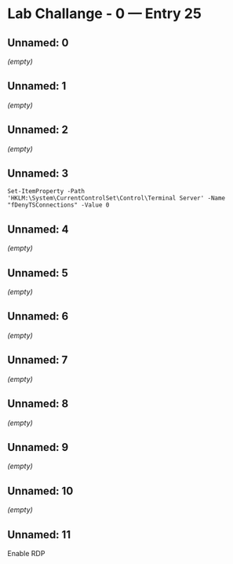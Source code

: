# Lab Challange - 0 — Entry 25

## Unnamed: 0

_(empty)_

## Unnamed: 1

_(empty)_

## Unnamed: 2

_(empty)_

## Unnamed: 3

```
Set-ItemProperty -Path 'HKLM:\System\CurrentControlSet\Control\Terminal Server' -Name "fDenyTSConnections" -Value 0
```

## Unnamed: 4

_(empty)_

## Unnamed: 5

_(empty)_

## Unnamed: 6

_(empty)_

## Unnamed: 7

_(empty)_

## Unnamed: 8

_(empty)_

## Unnamed: 9

_(empty)_

## Unnamed: 10

_(empty)_

## Unnamed: 11

Enable RDP

